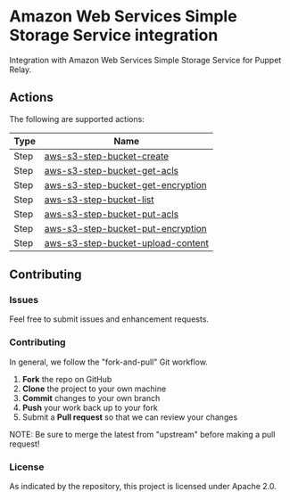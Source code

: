 # Amazon Web Services Simple Storage Service integration

Integration with Amazon Web Services Simple Storage Service for Puppet Relay.

## Actions

The following are supported actions: 

|   Type    |  Name              |
|-----------|--------------------|
| Step      | [aws-s3-step-bucket-create](/steps/aws-s3-step-bucket-create)  | 
| Step      | [aws-s3-step-bucket-get-acls](/steps/aws-s3-step-bucket-get-acls)  | 
| Step      | [aws-s3-step-bucket-get-encryption](/steps/aws-s3-step-bucket-get-encryption)  | 
| Step      | [aws-s3-step-bucket-list](/steps/aws-s3-step-bucket-list)  | 
| Step      | [aws-s3-step-bucket-put-acls](/steps/aws-s3-step-bucket-put-acls)  | 
| Step      | [aws-s3-step-bucket-put-encryption](/steps/aws-s3-step-bucket-put-encryption)  | 
| Step      | [aws-s3-step-bucket-upload-content](/steps/aws-s3-step-bucket-upload-content)  | 


## Contributing

### Issues

Feel free to submit issues and enhancement requests.

### Contributing

In general, we follow the "fork-and-pull" Git workflow.

 1. **Fork** the repo on GitHub
 2. **Clone** the project to your own machine
 3. **Commit** changes to your own branch
 4. **Push** your work back up to your fork
 5. Submit a **Pull request** so that we can review your changes

NOTE: Be sure to merge the latest from "upstream" before making a pull request!

### License

As indicated by the repository, this project is licensed under Apache 2.0.